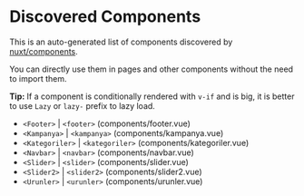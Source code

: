 # Discovered Components

This is an auto-generated list of components discovered by [nuxt/components](https://github.com/nuxt/components).

You can directly use them in pages and other components without the need to import them.

**Tip:** If a component is conditionally rendered with `v-if` and is big, it is better to use `Lazy` or `lazy-` prefix to lazy load.

- `<Footer>` | `<footer>` (components/footer.vue)
- `<Kampanya>` | `<kampanya>` (components/kampanya.vue)
- `<Kategoriler>` | `<kategoriler>` (components/kategoriler.vue)
- `<Navbar>` | `<navbar>` (components/navbar.vue)
- `<Slider>` | `<slider>` (components/slider.vue)
- `<Slider2>` | `<slider2>` (components/slider2.vue)
- `<Urunler>` | `<urunler>` (components/urunler.vue)
